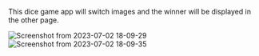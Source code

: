 


This dice game app will switch images and the winner will be displayed in the other page.  


![Screenshot from 2023-07-02 18-09-29](https://github.com/thcainthry/Flutter/assets/93677978/aaf0b3dd-5a14-40fb-9bff-67828ecf82d7) ![Screenshot from 2023-07-02 18-09-35](https://github.com/thcainthry/Flutter/assets/93677978/3ce65e88-dd34-4484-9a25-2671df2844c2)
